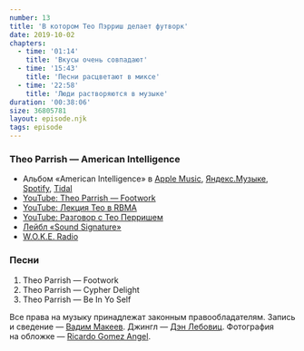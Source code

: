 ```yaml
---
number: 13
title: 'В котором Тео Пэрриш делает футворк'
date: 2019-10-02
chapters:
  - time: '01:14'
    title: 'Вкусы очень совпадают'
  - time: '15:43'
    title: 'Песни расцветают в миксе'
  - time: '22:58'
    title: 'Люди растворяются в музыке'
duration: '00:38:06'
size: 36805781
layout: episode.njk
tags: episode
---
```


### Theo Parrish — American Intelligence

- Альбом «American Intelligence» в
  [Apple Music](https://music.apple.com/album/956159699),
  [Яндекс.Музыке](https://music.yandex.ru/album/5196625),
  [Spotify](https://open.spotify.com/album/0DoWNwSzBk0R0QzgaQIxcE),
  [Tidal](https://tidal.com/browse/album/86520153)
- [YouTube: Theo Parrish — Footwork](https://youtu.be/70CeiEJi1OI)
- [YouTube: Лекция Тео в RBMA](https://youtu.be/UBBMH4Xhi1w)
- [YouTube: Разговор с Тео Перришем](https://youtu.be/yMpWm9kjMh8)
- [Лейбл «Sound Signature»](https://soundsignature.net/)
- [W.O.K.E. Radio](http://wokeradio.net/)

### Песни

1. Theo Parrish — Footwork
2. Theo Parrish — Cypher Delight
3. Theo Parrish — Be In Yo Self

Все права на музыку принадлежат законным правообладателям. Запись и сведение — [Вадим Макеев](https://twitter.com/pepelsbey). Джингл — [Дэн Лебовиц](https://www.youtube.com/channel/UC38A5qHrlc_Zgua7vL4b96w). Фотография на обложке — [Ricardo Gomez Angel](https://unsplash.com/photos/j5gCOKZdm6I).
